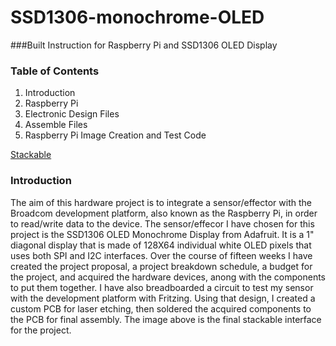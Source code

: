 # SSD1306-monochrome-OLED

###Built Instruction for Raspberry Pi and SSD1306 OLED Display

### Table of Contents
1. Introduction
2. Raspberry Pi 
3. Electronic Design Files
4. Assemble Files
5. Raspberry Pi Image Creation and Test Code

[Stackable](https://github.com/dchristie75/SSD1306-Monochrome-OLED/tree/master/Index_src.stackable.jpg)

### Introduction
The aim of this hardware project is to integrate a sensor/effector with the Broadcom development platform, also known as the Raspberry Pi, in order to read/write data to the device. The sensor/effecor I have chosen for this project is the SSD1306 OLED Monochrome Display from Adafruit. It is a 1" diagonal display that is made of 128X64 individual white OLED pixels that uses both SPI and I2C interfaces. Over the course of fifteen weeks I have created the project proposal, a project breakdown schedule, a budget for the project, and acquired the hardware devices, anong with the components to put them together. I have also breadboarded a circuit to test my sensor with the development platform with Fritzing. Using that design, I created a custom PCB for laser etching, then soldered the acquired components to the PCB for final assembly. The image above is the final stackable interface for the project. 
